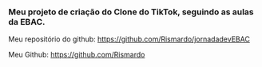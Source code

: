### Meu projeto de criação do Clone do TikTok, seguindo as aulas da EBAC.

Meu repositório do github: https://github.com/Rismardo/jornadadevEBAC

Meu Github: https://github.com/Rismardo
